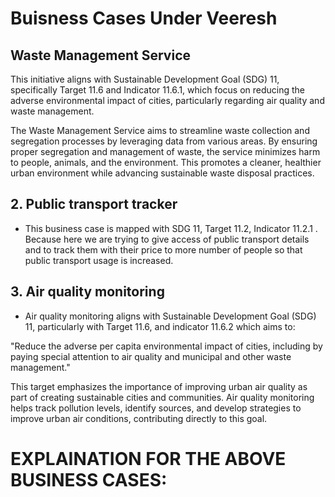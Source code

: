 # Buisness Cases Under Veeresh

## Waste Management Service
This initiative aligns with Sustainable Development Goal (SDG) 11, specifically Target 11.6 and Indicator 11.6.1, which focus on reducing the adverse environmental impact of cities, particularly regarding air quality and waste management.

The Waste Management Service aims to streamline waste collection and segregation processes by leveraging data from various areas. By ensuring proper segregation and management of waste, the service minimizes harm to people, animals, and the environment. This promotes a cleaner, healthier urban environment while advancing sustainable waste disposal practices.

## 2. Public transport tracker
- This business case is mapped with SDG 11, Target 11.2, Indicator 11.2.1 . Because here we are trying to give access of public transport details and to track them with their price to more number of people so that public transport usage is increased.
## 3. Air quality monitoring
- Air quality monitoring aligns with Sustainable Development Goal (SDG) 11, particularly with Target 11.6, and indicator 11.6.2 which aims to:

"Reduce the adverse per capita environmental impact of cities, including by paying special attention to air quality and municipal and other waste management."

This target emphasizes the importance of improving urban air quality as part of creating sustainable cities and communities. Air quality monitoring helps track pollution levels, identify sources, and develop strategies to improve urban air conditions, contributing directly to this goal.

# EXPLAINATION FOR THE ABOVE BUSINESS CASES:

